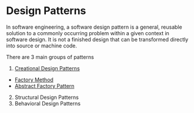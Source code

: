 # Design Patterns
In software engineering, a software design pattern is a general, reusable solution to a commonly occurring problem within a given context in software design. It is not a finished design that can be transformed directly into source or machine code.

There are 3 main groups of patterns

1. [Creational Design Patterns](https://github.com/vj98/Design-Patterns/tree/master/Creational%20Design%20Patterns)
  * [Factory Method](https://github.com/vj98/Design-Patterns/tree/master/Creational%20Design%20Patterns/Factory%20Method)
  * [Abstract Factory Pattern](https://github.com/vj98/Design-Patterns/tree/master/Creational%20Design%20Patterns/Abstract%20Factory%20Pattern)
2. Structural Design Patterns
3. Behavioral Design Patterns
